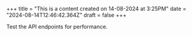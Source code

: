 +++
title = "This is a content created on 14-08-2024 at 3:25PM"
date = "2024-08-14T12:46:42.364Z"
draft = false
+++

  Test the API endpoints for performance.
        